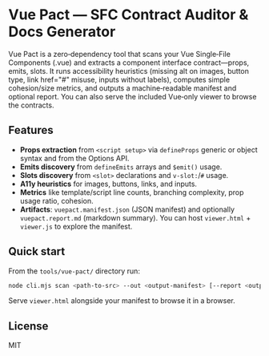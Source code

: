 # Vue Pact — SFC Contract Auditor & Docs Generator

Vue Pact is a zero‑dependency tool that scans your Vue Single‑File Components (.vue) and extracts a component interface contract—props, emits, slots. It runs accessibility heuristics (missing alt on images, button type, link href="#" misuse, inputs without labels), computes simple cohesion/size metrics, and outputs a machine‑readable manifest and optional report. You can also serve the included Vue‑only viewer to browse the contracts.

## Features

- **Props extraction** from `<script setup>` via `defineProps` generic or object syntax and from the Options API.
- **Emits discovery** from `defineEmits` arrays and `$emit()` usage.
- **Slots discovery** from `<slot>` declarations and `v‑slot:`/`#` usage.
- **A11y heuristics** for images, buttons, links, and inputs.
- **Metrics** like template/script line counts, branching complexity, prop usage ratio, cohesion.
- **Artifacts**: `vuepact.manifest.json` (JSON manifest) and optionally `vuepact.report.md` (markdown summary). You can host `viewer.html` + `viewer.js` to explore the manifest.

## Quick start

From the `tools/vue‑pact/` directory run:

```bash
node cli.mjs scan <path-to-src> --out <output-manifest> [--report <output-report>]
```

Serve `viewer.html` alongside your manifest to browse it in a browser.

## License

MIT
